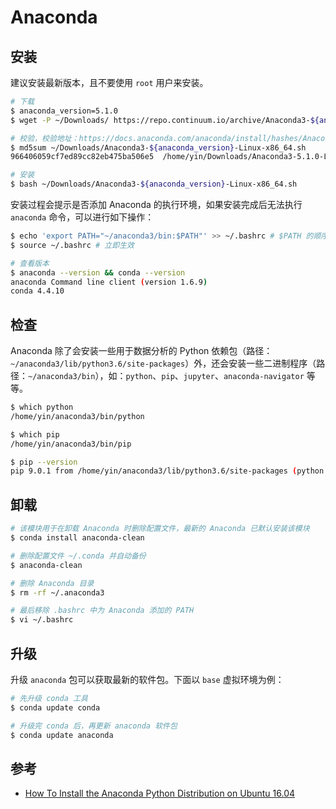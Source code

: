 # Anaconda

## 安装

建议安装最新版本，且不要使用 `root` 用户来安装。

```sh
# 下载
$ anaconda_version=5.1.0
$ wget -P ~/Downloads/ https://repo.continuum.io/archive/Anaconda3-${anaconda_version}-Linux-x86_64.sh

# 校验，校验地址：https://docs.anaconda.com/anaconda/install/hashes/Anaconda3-${anaconda_version}-Linux-x86_64.sh-hash
$ md5sum ~/Downloads/Anaconda3-${anaconda_version}-Linux-x86_64.sh
966406059cf7ed89cc82eb475ba506e5  /home/yin/Downloads/Anaconda3-5.1.0-Linux-x86_64.sh

# 安装
$ bash ~/Downloads/Anaconda3-${anaconda_version}-Linux-x86_64.sh
```

安装过程会提示是否添加 Anaconda 的执行环境，如果安装完成后无法执行 `anaconda` 命令，可以进行如下操作：

```sh
$ echo 'export PATH="~/anaconda3/bin:$PATH"' >> ~/.bashrc # $PATH 的顺序一定要在 anaconda 之后
$ source ~/.bashrc # 立即生效

# 查看版本
$ anaconda --version && conda --version
anaconda Command line client (version 1.6.9)
conda 4.4.10
```

## 检查

Anaconda 除了会安装一些用于数据分析的 Python 依赖包（路径：`~/anaconda3/lib/python3.6/site-packages`）外，还会安装一些二进制程序（路径：`~/anaconda3/bin`），如：`python`、`pip`、`jupyter`、`anaconda-navigator` 等等。

```sh
$ which python
/home/yin/anaconda3/bin/python

$ which pip
/home/yin/anaconda3/bin/pip

$ pip --version
pip 9.0.1 from /home/yin/anaconda3/lib/python3.6/site-packages (python 3.6)
```

## 卸载

```sh
# 该模块用于在卸载 Anaconda 时删除配置文件，最新的 Anaconda 已默认安装该模块
$ conda install anaconda-clean

# 删除配置文件 ~/.conda 并自动备份
$ anaconda-clean

# 删除 Anaconda 目录
$ rm -rf ~/.anaconda3

# 最后移除 .bashrc 中为 Anaconda 添加的 PATH
$ vi ~/.bashrc
```

## 升级

升级 `anaconda` 包可以获取最新的软件包。下面以 `base` 虚拟环境为例：

```sh
# 先升级 conda 工具
$ conda update conda

# 升级完 conda 后，再更新 anaconda 软件包
$ conda update anaconda
```

## 参考

* [How To Install the Anaconda Python Distribution on Ubuntu 16.04](https://www.digitalocean.com/community/tutorials/how-to-install-the-anaconda-python-distribution-on-ubuntu-16-04)
